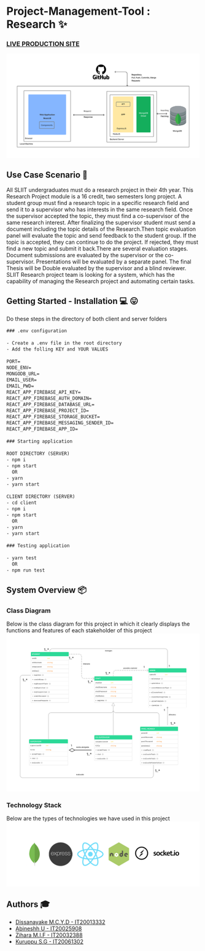 # Project-Management-Tool : Research :sparkles:

### [LIVE PRODUCTION SITE](https://the-awesome-chabbax-site.netlify.app/)

![logo](images/architecture.png "logo")

## Use Case Scenario :palm_tree:

All SLIIT undergraduates must do a research project in their 4th year. This Research Project module is a 16 credit, two semesters long project. A student group must find a research topic in a specific research field and send it to a supervisor who has interests in the same research field. Once the supervisor accepted the topic, they must find a co-supervisor of the same research interest. After finalizing the supervisor student must send a document including the topic details of the Research.Then topic evaluation panel will evaluate the topic and send feedback to the student group. If the topic is accepted, they can continue to do the project. If rejected, they must find a new topic and submit it back.There are several evaluation stages. Document submissions are evaluated by the supervisor or the co-supervisor. Presentations will be evaluated by a separate panel. The final Thesis will be Double evaluated by the supervisor and a blind reviewer. SLIIT Research project team is looking for a system, which has the capability of managing the Research project and automating certain tasks.

## Getting Started - Installation :computer: :stuck_out_tongue:

Do these steps in the directory of both client and server folders

```
### .env configuration

- Create a .env file in the root directory
- Add the folling KEY and YOUR VALUES

PORT=
NODE_ENV=
MONGODB_URL=
EMAIL_USER=
EMAIL_PWD=
REACT_APP_FIREBASE_API_KEY=
REACT_APP_FIREBASE_AUTH_DOMAIN=
REACT_APP_FIREBASE_DATABASE_URL=
REACT_APP_FIREBASE_PROJECT_ID=
REACT_APP_FIREBASE_STORAGE_BUCKET=
REACT_APP_FIREBASE_MESSAGING_SENDER_ID=
REACT_APP_FIREBASE_APP_ID=

### Starting application

ROOT DIRECTORY (SERVER)
- npm i
- npm start
  OR
- yarn
- yarn start

CLIENT DIRECTORY (SERVER)
- cd client
- npm i
- npm start
  OR
- yarn
- yarn start

### Testing application

- yarn test
  OR
- npm run test

```

## System Overview :package:

### Class Diagram

Below is the class diagram for this project in which it clearly displays the functions and features of each stakeholder of this project
![classdiagram](images/classdiagram.png "classdiagram")

### Technology Stack

Below are the types of technologies we have used in this project
![technology](images/technology.png "technology")

## Authors :mortar_board:

- [Dissanayake M.C.Y.D - IT20013332](https://github.com/Chabbax)
- [Abineshh U - IT20025908](https://github.com/)
- [Zihara M.I.F - IT20032388](https://github.com/Zihara)
- [Kuruppu S.G - IT20061302](https://github.com/)
